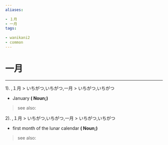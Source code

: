 ```yaml
---
aliases:
    
- １月
- 一月
tags:
    
- wanikani2
- common
---
```


# 一月
---
1).
,１月 > いちがつ,いちがつ,一月 > いちがつ,いちがつ

- January
**( Noun;)**
> see also: 
            
2).
,１月 > いちがつ,いちがつ,一月 > いちがつ,いちがつ

- first month of the lunar calendar
**( Noun;)**
> see also: 
            